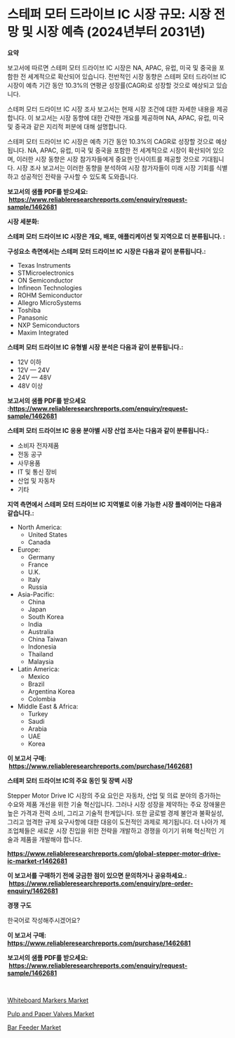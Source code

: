 <p><h1>스테퍼 모터 드라이브 IC 시장 규모: 시장 전망 및 시장 예측 (2024년부터 2031년)</h1></p><p><strong>요약</strong></p>
<p><p>보고서에 따르면 스테퍼 모터 드라이브 IC 시장은 NA, APAC, 유럽, 미국 및 중국을 포함한 전 세계적으로 확산되어 있습니다. 전반적인 시장 동향은 스테퍼 모터 드라이브 IC 시장이 예측 기간 동안 10.3%의 연평균 성장률(CAGR)로 성장할 것으로 예상되고 있습니다.</p><p>스테퍼 모터 드라이브 IC 시장 조사 보고서는 현재 시장 조건에 대한 자세한 내용을 제공합니다. 이 보고서는 시장 동향에 대한 간략한 개요를 제공하며 NA, APAC, 유럽, 미국 및 중국과 같은 지리적 퍼분에 대해 설명합니다.</p><p>스테퍼 모터 드라이브 IC 시장은 예측 기간 동안 10.3%의 CAGR로 성장할 것으로 예상됩니다. NA, APAC, 유럽, 미국 및 중국을 포함한 전 세계적으로 시장이 확산되어 있으며, 이러한 시장 동향은 시장 참가자들에게 중요한 인사이트를 제공할 것으로 기대됩니다. 시장 조사 보고서는 이러한 동향을 분석하여 시장 참가자들이 미래 시장 기회를 식별하고 성공적인 전략을 구사할 수 있도록 도와줍니다.</p></p>
<p><strong>보고서의 샘플 PDF를 받으세요: &nbsp;<a href="https://www.reliableresearchreports.com/enquiry/request-sample/1462681">https://www.reliableresearchreports.com/enquiry/request-sample/1462681</a></strong></p>
<p><strong>시장 세분화:</strong></p>
<p><strong> 스테퍼 모터 드라이브 IC 시장은 개요, 배포, 애플리케이션 및 지역으로 더 분류됩니다. :</strong></p>
<p><strong>구성요소 측면에서는 스테퍼 모터 드라이브 IC 시장은 다음과 같이 분류됩니다.:</strong></p>
<p><ul><li>Texas Instruments</li><li>STMicroelectronics</li><li>ON Semiconductor</li><li>Infineon Technologies</li><li>ROHM Semiconductor</li><li>Allegro MicroSystems</li><li>Toshiba</li><li>Panasonic</li><li>NXP Semiconductors</li><li>Maxim Integrated</li></ul></p>
<p><strong> 스테퍼 모터 드라이브 IC 유형별 시장 분석은 다음과 같이 분류됩니다.:</strong></p>
<p><ul><li>12V 이하</li><li>12V — 24V</li><li>24V — 48V</li><li>48V 이상</li></ul></p>
<p><strong>보고서의 샘플 PDF를 받으세요 :<a href="https://www.reliableresearchreports.com/enquiry/request-sample/1462681">https://www.reliableresearchreports.com/enquiry/request-sample/1462681</a></strong></p>
<p><strong> 스테퍼 모터 드라이브 IC 응용 분야별 시장 산업 조사는 다음과 같이 분류됩니다.:</strong></p>
<p><ul><li>소비자 전자제품</li><li>전동 공구</li><li>사무용품</li><li>IT 및 통신 장비</li><li>산업 및 자동차</li><li>기타</li></ul></p>
<p><strong>지역 측면에서 스테퍼 모터 드라이브 IC 지역별로 이용 가능한 시장 플레이어는 다음과 같습니다.:</strong></p>
<p><ul>
    <li>
        North America:
        <ul>
            <li>United States</li>
            <li>Canada</li>
        </ul>
    </li>
    <li>
        Europe:
        <ul>
            <li>Germany</li>
            <li>France</li>
            <li>U.K.</li>
            <li>Italy</li>
            <li>Russia</li>
        </ul>
    </li>
    <li>
        Asia-Pacific:
        <ul>
            <li>China</li>
            <li>Japan</li>
            <li>South Korea</li>
            <li>India</li>
            <li>Australia</li>
            <li>China Taiwan</li>
            <li>Indonesia</li>
            <li>Thailand</li>
            <li>Malaysia</li>
        </ul>
    </li>
    <li>
        Latin America:
        <ul>
            <li>Mexico</li>
            <li>Brazil</li>
            <li>Argentina Korea</li>
            <li>Colombia</li>
        </ul>
    </li>
    <li>
        Middle East & Africa:
        <ul>
            <li>Turkey</li>
            <li>Saudi</li>
            <li>Arabia</li>
            <li>UAE</li>
            <li>Korea</li>
        </ul>
    </li>
    </ul></p>
<p><strong>이 보고서 구매: &nbsp;<a href="https://www.reliableresearchreports.com/purchase/1462681">https://www.reliableresearchreports.com/purchase/1462681</a></strong></p>
<p><strong>스테퍼 모터 드라이브 IC의 주요 동인 및 장벽 시장</strong></p>
<p><p>Stepper Motor Drive IC 시장의 주요 요인은 자동차, 산업 및 의료 분야의 증가하는 수요와 제품 개선을 위한 기술 혁신입니다. 그러나 시장 성장을 제약하는 주요 장애물은 높은 가격과 전력 소비, 그리고 기술적 한계입니다. 또한 글로벌 경제 불안과 불확실성, 그리고 엄격한 규제 요구사항에 대한 대응이 도전적인 과제로 제기됩니다. 더 나아가 제조업체들은 새로운 시장 진입을 위한 전략을 개발하고 경쟁을 이기기 위해 혁신적인 기술과 제품을 개발해야 합니다.</p></p>
<p><strong><a href="https://www.reliableresearchreports.com/global-stepper-motor-drive-ic-market-r1462681">https://www.reliableresearchreports.com/global-stepper-motor-drive-ic-market-r1462681</a></strong></p>
<p><strong>이 보고서를 구매하기 전에 궁금한 점이 있으면 문의하거나 공유하세요.: &nbsp;<a href="https://www.reliableresearchreports.com/enquiry/pre-order-enquiry/1462681">https://www.reliableresearchreports.com/enquiry/pre-order-enquiry/1462681</a></strong></p>
<p><strong>경쟁 구도</strong></p>
<p><p>한국어로 작성해주시겠어요?</p></p>
<p><strong>이 보고서 구매: &nbsp; <a href="https://www.reliableresearchreports.com/purchase/1462681">https://www.reliableresearchreports.com/purchase/1462681</a></strong></p>
<p><strong>보고서의 샘플 PDF를 받으세요: &nbsp;<a href="https://www.reliableresearchreports.com/enquiry/request-sample/1462681">https://www.reliableresearchreports.com/enquiry/request-sample/1462681</a></strong><strong></strong></p>
<p>&nbsp;</p>
<p><p><a href="https://github.com/prosalinda88/Market-Research-Report-List-4/blob/main/whiteboard-markers-market.md">Whiteboard Markers Market</a></p><p><a href="https://github.com/NorbertYates/Market-Research-Report-List-4/blob/main/pulp-and-paper-valves-market.md">Pulp and Paper Valves Market</a></p><p><a href="https://github.com/nancykennedykellievqfqt2/Market-Research-Report-List-2/blob/main/bar-feeder-market.md">Bar Feeder Market</a></p></p>